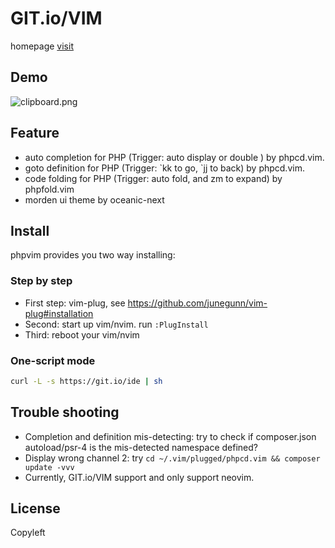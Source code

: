 # GIT.io/VIM 

homepage [visit](https://GIT.io/VIM)

## Demo
![clipboard.png](https://sfault-image.b0.upaiyun.com/224/563/2245633107-59c80a2076074)

## Feature
- auto completion for PHP (Trigger: auto display or double <tab>) by phpcd.vim.
- goto definition for PHP (Trigger: &#96;kk to go, &#96;jj to back) by phpcd.vim.
- code folding for PHP (Trigger: auto fold, and zm to expand) by phpfold.vim
- morden ui theme by oceanic-next

## Install
phpvim provides you two way installing:

### Step by step
- First step: vim-plug, see https://github.com/junegunn/vim-plug#installation
- Second: start up vim/nvim. run `:PlugInstall`
- Third: reboot your vim/nvim

### One-script mode
```bash
curl -L -s https://git.io/ide | sh
```

## Trouble shooting
- Completion and definition mis-detecting: try to check if composer.json autoload/psr-4 is the mis-detected namespace defined?
- Display wrong channel 2: try `cd ~/.vim/plugged/phpcd.vim && composer update -vvv`
- Currently, GIT.io/VIM support and only support neovim.

## License
Copyleft
